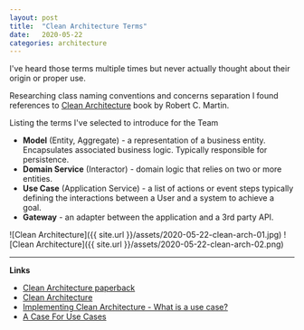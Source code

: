 ```yaml
---
layout: post
title:  "Clean Architecture Terms"
date:   2020-05-22
categories: architecture
---
```


I've heard those terms multiple times but never actually thought about their 
origin or proper use.

Researching class naming conventions and concerns separation I found 
references to [Clean Architecture][Clean Architecture paperback] book by Robert C. Martin.

Listing the terms I've selected to introduce for the Team

- **Model** (Entity, Aggregate) - a representation of a business entity.
  Encapsulates associated business logic. Typically responsible for persistence.
- **Domain Service** (Interactor) - domain logic that relies on two or more entities.
- **Use Case** (Application Service) - a list of actions or event steps
  typically defining the interactions between a User and a system to achieve a goal.
- **Gateway** - an adapter between the application and a 3rd party API.

![Clean Architecture]({{ site.url }}/assets/2020-05-22-clean-arch-01.jpg)
![Clean Architecture]({{ site.url }}/assets/2020-05-22-clean-arch-02.png)

___

**Links**

- [Clean Architecture paperback]
- [Clean Architecture](https://blog.cleancoder.com/uncle-bob/2012/08/13/the-clean-architecture.html)
- [Implementing Clean Architecture - What is a use case?](http://www.plainionist.net/Implementing-Clean-Architecture-UseCases/)
- [A Case For Use Cases](https://webuild.envato.com/blog/a-case-for-use-cases/)

[Clean Architecture paperback]: https://www.amazon.com/Clean-Architecture-Craftsmans-Software-Structure/dp/0134494164
